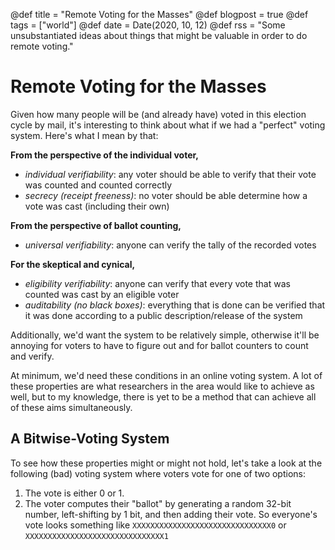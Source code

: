 @def title = "Remote Voting for the Masses"
@def blogpost = true
@def tags = ["world"]
@def date = Date(2020, 10, 12)
@def rss = "Some unsubstantiated ideas about things that might be valuable in order to do remote voting."

# Remote Voting for the Masses
Given how many people will be (and already have) voted in this election cycle by mail, it's interesting to think about what if we had a "perfect" voting system. Here's what I mean by that:

**From the perspective of the individual voter,**
* *individual verifiability*: any voter should be able to verify that their vote was counted and counted correctly
* *secrecy (receipt freeness)*: no voter should be able determine how a vote was cast (including their own)

**From the perspective of ballot counting,**
* *universal verifiability*: anyone can verify the tally of the recorded votes

**For the skeptical and cynical,**
* *eligibility verifiability*: anyone can verify that every vote that was counted was cast by an eligible voter
* *auditability (no black boxes)*: everything that is done can be verified that it was done according to a public description/release of the system

Additionally, we'd want the system to be relatively simple, otherwise it'll be annoying for voters to have to figure out and for ballot counters to count and verify.

At minimum, we'd need these conditions in an online voting system. A lot of these properties are what researchers in the area would like to achieve as well, but to my knowledge, there is yet to be a method that can achieve all of these aims simultaneously. 

## A Bitwise-Voting System
To see how these properties might or might not hold, let's take a look at the following (bad) voting system where voters vote for one of two options:
1. The vote is either 0 or 1.
2. The voter computes their "ballot" by generating a random 32-bit number, left-shifting by 1 bit, and then adding their vote. So everyone's vote looks something like `XXXXXXXXXXXXXXXXXXXXXXXXXXXXXXX0` or `XXXXXXXXXXXXXXXXXXXXXXXXXXXXXXX1`